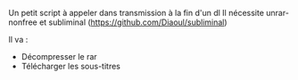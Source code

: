 Un petit script à appeler dans transmission à la fin d'un dl
Il nécessite unrar-nonfree et subliminal (https://github.com/Diaoul/subliminal)

Il va : 
* Décompresser le rar
* Télécharger les sous-titres